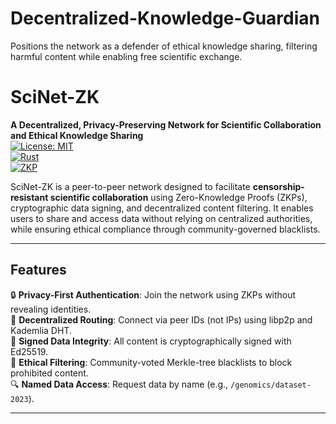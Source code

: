 # Decentralized-Knowledge-Guardian
Positions the network as a defender of ethical knowledge sharing, filtering harmful content while enabling free scientific exchange.

# SciNet-ZK  
**A Decentralized, Privacy-Preserving Network for Scientific Collaboration and Ethical Knowledge Sharing**  
[![License: MIT](https://img.shields.io/badge/License-MIT-yellow.svg)](https://opensource.org/licenses/MIT)  
[![Rust](https://img.shields.io/badge/Built%20with-Rust-orange)](https://www.rust-lang.org/)  
[![ZKP](https://img.shields.io/badge/Powered%20by-Zero--Knowledge%20Proofs-blue)](https://z.cash/technology/zksnarks/)

SciNet-ZK is a peer-to-peer network designed to facilitate **censorship-resistant scientific collaboration** using Zero-Knowledge Proofs (ZKPs), cryptographic data signing, and decentralized content filtering. It enables users to share and access data without relying on centralized authorities, while ensuring ethical compliance through community-governed blacklists.

---

## **Features**  
🔒 **Privacy-First Authentication**: Join the network using ZKPs without revealing identities.  
📡 **Decentralized Routing**: Connect via peer IDs (not IPs) using libp2p and Kademlia DHT.  
📝 **Signed Data Integrity**: All content is cryptographically signed with Ed25519.  
🚫 **Ethical Filtering**: Community-voted Merkle-tree blacklists to block prohibited content.  
🔍 **Named Data Access**: Request data by name (e.g., `/genomics/dataset-2023`).  

---
   
